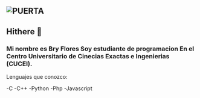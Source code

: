 
 ## ![PUERTA](https://github.com/user-attachments/assets/ba60af49-b91b-4537-b002-b8594cd0fb0f)

 ## Hithere 👋

<!--
**FloresBry/FloresBry** is a ✨ _special_ ✨ repository because its `README.md` (this file) appears on your GitHub profile.

Here are some ideas to get you started:

- 🔭 I’m currently working on ...
- 🌱 I’m currently learning ...
- 👯 I’m looking to collaborate on ...
- 🤔 I’m looking for help with ...
- 💬 Ask me about ...
- 📫 How to reach me: ...
- 😄 Pronouns: ...
- ⚡ Fun fact: ...
-->
### Mi nombre es Bry Flores Soy estudiante de programacion En el Centro Universitario de Cinecias Exactas e Ingenierias (CUCEI).

Lenguajes que conozco:

-C
-C++
-Python
-Php
-Javascript



